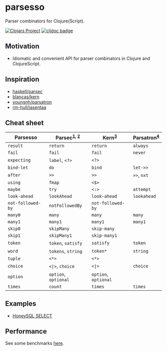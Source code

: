 # parsesso

Parser combinators for Clojure(Script).

[![Clojars Project](https://img.shields.io/clojars/v/com.github.strojure/parsesso.svg)](https://clojars.org/com.github.strojure/parsesso)
[![cljdoc badge](https://cljdoc.org/badge/com.github.strojure/parsesso)](https://cljdoc.org/d/com.github.strojure/parsesso)

## Motivation

* Idiomatic and convenient API for parser combinators in Clojure and
  ClojureScript.

## Inspiration

* [haskell/parsec](https://github.com/haskell/parsec)
* [blancas/kern](https://github.com/blancas/kern)
* [youngnh/parsatron](https://github.com/youngnh/parsatron)
* [rm-hull/jasentaa](https://github.com/rm-hull/jasentaa)

## Cheat sheet

| Parsesso          | Parsec<sup>[1], [2]</sup>       | Kern<sup>[3]</sup>    | Parsatron<sup>[4]</sup> |
|-------------------|---------------------------------|-----------------------|-------------------------|
| `result`          | `return`                        | `return`              | `always`                |
| `fail`            | `fail`                          | `fail`                | `never`                 |
| `expecting`       | `label`, `<?>`                  | `<?>`                 |                         |
| `bind-let`        | `do`                            | `bind`                | `let->>`                |
| `after`           | `>>`                            | `>>`                  | `>>`, `nxt`             |
| `using`           | `fmap`                          | `<$>`                 |                         |
| `maybe`           | `try`                           | `<:>`                 | `attempt`               |
| `look-ahead`      | `lookAhead`                     | `look-ahead`          | `lookahead`             |
| `not-followed-by` | `notFollowedBy`                 | `not-followed-by`     |                         |
| `many0`           | `many`                          | `many`                | `many`                  |
| `many1`           | `many1`                         | `many1`               | `many1`                 |
| `skip0`           | `skipMany`                      | `skip-many`           |                         |
| `skip1`           | `skipMany1`                     | `skip-many1`          |                         |
| `token`           | `token`, `satisfy`              | `satisfy`             | `token`                 |
| `word`            | `tokens`, `string`              | `token*`              | `string`                |
| `tuple`           | `<*>`                           | `<*>`                 |                         |
| `choice`          | <code><&#124;></code>, `choice` | <code><&#124;></code> | `choice`                |
| `option`          | `option`, `optional`            | `option`, `optional`  |                         |
| `times`           | `count`                         | `times`               | `times`                 |

[1]: https://github.com/haskell/parsec/blob/master/src/Text/Parsec/Prim.hs

[2]: https://github.com/haskell/parsec/blob/master/src/Text/Parsec/Combinator.hs

[3]: https://github.com/blancas/kern/blob/master/src/main/clojure/blancas/kern/core.clj

[4]: https://github.com/youngnh/parsatron/blob/master/src/clj/the/parsatron.clj

## Examples

* [HoneySQL SELECT](test/demo/honeysql_select.clj)

## Performance

See some benchmarks [here](test/perf/bench.clj).
